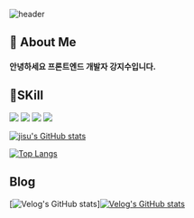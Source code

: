 ![header](https://capsule-render.vercel.app/api?type=waving&color=auto&height=300&section=header&text=Welcome%20to%20My%20github&fontSize=70)

## 🙇 About Me
#### 안녕하세요 프론트엔드 개발자 강지수입니다. 
#### 

## 📌SKill
<img src="https://img.shields.io/badge/HTML5-E34F26?style=flat-square&logo=HTML5&logoColor=white"/></a>
<img src="https://img.shields.io/badge/CSS3-1572B6?style=flat-square&logo=CSS3&logoColor=white"/></a>
<img src="https://img.shields.io/badge/JavaScript-F7DF1E?style=flat-square&logo=JavaScript&logoColor=white"/></a>
<img src="https://img.shields.io/badge/jQuery-0769AD?style=flat-square&logo=jQuery&logoColor=white"/></a>

[![jisu's GitHub stats](https://github-readme-stats.vercel.app/api?username=k-jisu&show_icons=true&theme=radical)](https://github.com/anuraghazra/github-readme-stats)

[![Top Langs](https://github-readme-stats.vercel.app/api/top-langs/?username=k-jisu)](https://github.com/anuraghazra/github-readme-stats)


## Blog
[![Velog's GitHub stats](https://velog-readme-stats.vercel.app/api/badge?name=velog)][![Velog's GitHub stats](https://velog-readme-stats.vercel.app/api?name=wltn7star)](https://github.com/eungyeole/velog-readme-stats)

<!--
**KJSoo95/KJSoo95** is a ✨ _special_ ✨ repository because its `README.md` (this file) appears on your GitHub profile.

Here are some ideas to get you started:

- 🔭 I’m currently working on ...
- 🌱 I’m currently learning ...
- 👯 I’m looking to collaborate on ...
- 🤔 I’m looking for help with ...
- 💬 Ask me about ...
- 📫 How to reach me: ...
- 😄 Pronouns: ...
- ⚡ Fun fact: ...
-->
